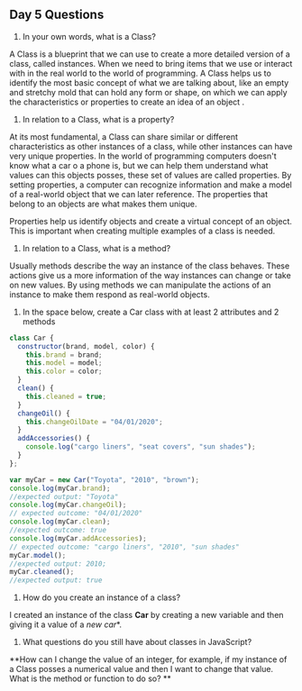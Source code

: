 ## Day 5 Questions

1. In your own words, what is a Class?

A Class is a blueprint that we can use to create a more detailed version of a class, called instances. When we need to bring items that we use or interact with in the real world to the world of programming. A Class helps us to identify the most basic concept of what we are talking about, like an empty and stretchy mold that can hold any form or shape, on which we can apply the characteristics or properties to create an idea of an object .

1. In relation to a Class, what is a property?

At its most fundamental, a Class can share similar or different characteristics as other instances of a class, while other instances can have very unique properties. In the world of programming computers doesn't know what a car o a phone is, but we can help them understand what values can this objects posses, these set of values are called properties. By setting properties, a computer can recognize information and make a model of a real-world object that we can later reference. The properties that belong to an objects are what makes them unique.

Properties help us identify objects and create a virtual concept of an object. This is important when creating multiple examples of a class is needed.

1. In relation to a Class, what is a method?

 Usually methods describe the way an instance of the class behaves. These actions give us a more information of the way instances can change or take on new values. By using methods we can manipulate the actions of an instance to make them respond as real-world objects.

1. In the space below, create a Car class with at least 2 attributes and 2 methods

```JavaScript
class Car {
  constructor(brand, model, color) {
    this.brand = brand;
    this.model = model;
    this.color = color;
  }
  clean() {
    this.cleaned = true;
  }
  changeOil() {
    this.changeOilDate = "04/01/2020";
  }
  addAccessories() {
    console.log("cargo liners", "seat covers", "sun shades");
  }
};

var myCar = new Car("Toyota", "2010", "brown");
console.log(myCar.brand);
//expected output: "Toyota"
console.log(myCar.changeOil);
// expected outcome: "04/01/2020"
console.log(myCar.clean);
//expected outcome: true
console.log(myCar.addAccessories);
// expected outcome: "cargo liners", "2010", "sun shades"
myCar.model();
//expected output: 2010;
myCar.cleaned();
//expected output: true
```
1. How do you create an instance of a class?

I created an instance of the class **Car** by creating a new variable and then giving it a value of a *new car**.

1. What questions do you still have about classes in JavaScript?

**How can I change the value of an integer, for example, if my instance of a Class posses a numerical value and then I want to change that value. What is the method or function to do so? **

